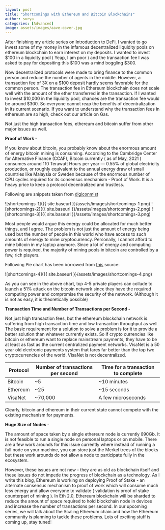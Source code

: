 ```yaml
---
layout: post
title: "Shortcomings with Ethereum and Bitcoin Blockchains"
author: surya
categories: [Advanced]
image: assets/images/aave-cover.jpg
---
```


After finishing my article series on Introduction to DeFi, I wanted to go invest some of my money in the infamous decentralized liquidity pools on ethereum blockchain to earn interest on my deposits. I wanted to invest $100 in a liquidity pool ( Yeap, I am poor ) and the transaction fee I was asked to pay for depositing this $100 was a mind boggling $300.

Now decentralized protocols were made to bring finance to the common person and reduce the number of agents in the middle. However, a transaction fee of 3X on a $100 deposit hardly seems favorable for the common person. The transaction fee in Ethereum blockchain does not scale well with the amount of the ether transferred in the transaction. If I wanted to invest $10,000 in the liquidity pool, chances are the transaction fee would be around $300. So everyone cannot reap the benefits of decentralization in its current scenario. If you want to understand why the transaction fees in ethereum are so high, check out our article on Gas. 

Not just the high transaction fees, ethereum and bitcoin suffer from other major issues as well.

<b>Proof of Work -</b>

If you know about bitcoin, you probably know about the enormous amount of energy bitcoin mining is consuming. According to the Cambridge Center for Alternative Finance (CCAF), Bitcoin currently ( as of May, 2021 ) consumes around 110 Terawatt Hours per year — 0.55% of global electricity production, or roughly equivalent to the annual energy draw of small countries like Malaysia or Sweden because of the enormous number of CPU cycles required for its consensus mechanism - Proof of Work. It is a heavy price to keep a protocol decentralized and trustless.

Following are snippets taken from [digiconmist](https://digiconomist.net/bitcoin-energy-consumption/)

![shortcomings-1]({{ site.baseurl }}/assets/images/shortcomings-1.png)
![shortcomings-2]({{ site.baseurl }}/assets/images/shortcomings-2.png)
![shortcomings-3]({{ site.baseurl }}/assets/images/shortcomings-3.png)

Most people would argue this energy could be allocated for much better things, and I agree.
The problem is not just the amount of energy being used but the number of people in this world who have access to such amounts of energy to mine cryptocurrency. Personally, I cannot afford to mine bitcoin in my laptop anymore. Since a lot of energy and computing power is required, the majority of mining pools in bitcoin are controlled by a few, rich players.

Following Pie chart has been borrowed from [this](https://www.blockchain.com/charts/pools) source.

![shortcomings-4]({{ site.baseurl }}/assets/images/shortcomings-4.png)

As you can see in the above chart, top 4-5 private players can collude to launch a 51% attack on the bitcoin network since they have the required computing power and compromise the security of the network. (Although it is not as easy, it is theoretically possible)


<b>Transaction Time and Number of Transactions per Second -</b>

Not just high transaction fees, but the ethereum blockchain network is suffering from high transaction time and low transaction throughput as well.
The basic requirement for a solution to solve a problem is for it to provide a better solution than whatever currently exists. So if crypto currencies like bitcoin or ethereum want to replace mainstream payments, they have to be at least as fast as the current centralized payment networks.
VisaNet is a 50 year old electronic payments system that fares far better than the top two cryptocurrencies of the world. VisaNet is not decentralized.



| Protocol |Number of transactions per second | Time for a transaction to complete |
| ------- | -------- | --------- |
| Bitcoin | ~5 | ~10 minutes |
| Ethereum | ~25 | ~15 seconds |
| VisaNet | ~70,000 | A few microseconds |

Clearly, bitcoin and ethereum in their current state cannot compete with the existing mechanism for payments.

<b> Huge Size of Nodes - </b>

The amount of space taken by a single ethereum node is currently 690Gb. It is not feasible to run a single node on personal laptops or on mobile. There are a few work arounds for this issue currently where instead of running a full node on your machine, you can store just the Merkel trees of the blocks but these work arounds do not allow a node to participate fully in the ecosystem.

However, these issues are not new - they are as old as blockchain itself and these issues do not impede the progress of blockchain as a technology. As I write this blog, Ethereum is working on deploying Proof of Stake - an alternate consensus mechanism to proof of work which will consume much less energy and allow everyone to validate ( validation is proof of stake counterpart of mining ). In Eth 2.0, Ethereum blockchain will be sharded to reduce the amount of space required to hold blockchain node in devices and increase the number of transactions per second.
In our upcoming series, we will talk about the Scaling Ethereum chain and how the Ethereum community is planning to tackle these problems. Lots of exciting stuff is coming up, stay tuned!
